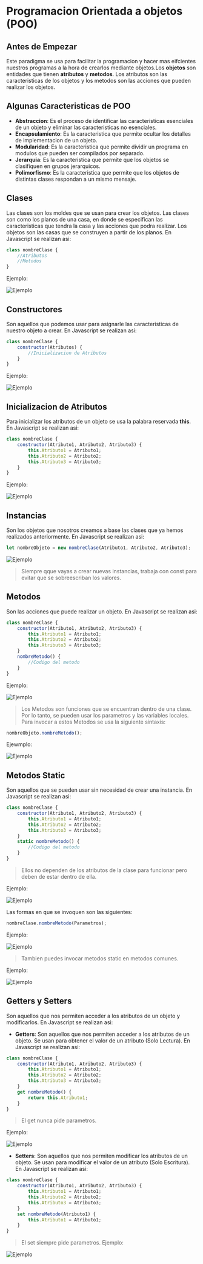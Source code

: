 # Programacion Orientada a objetos (POO)

## Antes de Empezar
Este paradigma se usa para facilitar la programacion y hacer mas eifcientes nuestros programas a la hora de crearlos mediante objetos.Los  **objetos** son entidades que tienen **atributos** y **metodos**. Los atributos son las caracteristicas de los objetos y los metodos son las acciones que pueden realizar los objetos.

## Algunas Caracteristicas de POO
- **Abstraccion**: Es el proceso de identificar las caracteristicas esenciales de un objeto y eliminar las caracteristicas no esenciales.
- **Encapsulamiento**: Es la caracteristica que permite ocultar los detalles de implementacion de un objeto.
- **Modularidad**: Es la caracteristica que permite dividir un programa en modulos que pueden ser compilados por separado.
- **Jerarquia**: Es la caracteristica que permite que los objetos se clasifiquen en grupos jerarquicos.
- **Polimorfismo**: Es la caracteristica que permite que los objetos de distintas clases respondan a un mismo mensaje.

## Clases 
Las clases son los moldes que se usan para crear los objetos. Las clases son como los planos de una casa, en donde se especifican las caracteristicas que tendra la casa y las acciones que podra realizar. Los objetos son las casas que se construyen a partir de los planos. En Javascript se realizan asi:
```js
class nombreClase {
    //Atributos
    //Metodos
}
```

Ejemplo:

![Ejemplo](/Assets/img/clase.png)

## Constructores
Son aquellos que podemos usar para asignarle las caracteristicas de nuestro objeto a crear. En Javascript se realizan asi:

```js
class nombreClase {
    constructor(Atributos) {
        //Inicializacion de Atributos
    }
}
```

Ejemplo:

![Ejemplo](/Assets/img/constructor.png)


## Inicializacion de Atributos
Para inicializar los atributos de un objeto se usa la palabra reservada **this**. En Javascript se realizan asi:

```js
class nombreClase {
    constructor(Atributo1, Atributo2, Atributo3) {
        this.Atributo1 = Atributo1;
        this.Atributo2 = Atributo2;
        this.Atributo3 = Atributo3;
    }
}
```

Ejemplo:

![Ejemplo](/Assets/img/atributos.png)

## Instancias
Son los objetos que nosotros creamos a base las clases que ya hemos realizados anteriormente. En Javascript se realizan asi:

```js
let nombreObjeto = new nombreClase(Atributo1, Atributo2, Atributo3);
```

![Ejemplo](/Assets/img/instancia.png)

> Siempre qque vayas a crear nuevas instancias, trabaja con const para evitar que se sobreescriban los valores.

## Metodos
Son las acciones que puede realizar un objeto. En Javascript se realizan asi:

```js
class nombreClase {
    constructor(Atributo1, Atributo2, Atributo3) {
        this.Atributo1 = Atributo1;
        this.Atributo2 = Atributo2;
        this.Atributo3 = Atributo3;
    }
    nombreMetodo() {
        //Codigo del metodo
    }
}
```

Ejemplo:

![Ejemplo](/Assets/img/metodos.png)

> Los Metodos son funciones que se encuentran dentro de una clase. Por lo tanto, se pueden usar los parametros y las variables locales. Para invocar a estos Metodos se usa la siguiente sintaxis: 

```js
nombreObjeto.nombreMetodo();
```

Ejewmplo:

![Ejemplo](/Assets/img/invocacion.png)

## Metodos Static
Son aquellos que se pueden usar sin necesidad de crear una instancia. En Javascript se realizan asi:

```js
class nombreClase {
    constructor(Atributo1, Atributo2, Atributo3) {
        this.Atributo1 = Atributo1;
        this.Atributo2 = Atributo2;
        this.Atributo3 = Atributo3;
    }
    static nombreMetodo() {
        //Codigo del metodo
    }
}
```
> Ellos no dependen de los atributos de la clase para funcionar pero deben de estar dentro de ella.

Ejemplo:

![Ejemplo](/Assets/img/static.png)

Las formas en que se invoquen son las siguientes:
```js
nombreClase.nombreMetodo(Parametros);
```

Ejemplo:

![Ejemplo](/Assets/img/invocar-static.png)

> Tambien puedes invocar metodos static  en metodos comunes.

Ejemplo:

![Ejemplo](/Assets/img/metodos_conjunto.png)

## Getters y Setters
Son aquellos que nos permiten acceder a los atributos de un objeto y modificarlos. En Javascript se realizan asi:

- **Getters**: Son aquellos que nos permiten acceder a los atributos de un objeto. Se usan para obtener el valor de un atributo (Solo Lectura). En Javascript se realizan asi:

```js
class nombreClase {
    constructor(Atributo1, Atributo2, Atributo3) {
        this.Atributo1 = Atributo1;
        this.Atributo2 = Atributo2;
        this.Atributo3 = Atributo3;
    }
    get nombreMetodo() {
        return this.Atributo1;
    }
}
```
> El get nunca pide parametros.

Ejemplo:

![Ejemplo](/Assets/img/get.png)

- **Setters**: Son aquellos que nos permiten modificar los atributos de un objeto. Se usan para modificar el valor de un atributo (Solo Escritura). En Javascript se realizan asi:

```js
class nombreClase {
    constructor(Atributo1, Atributo2, Atributo3) {
        this.Atributo1 = Atributo1;
        this.Atributo2 = Atributo2;
        this.Atributo3 = Atributo3;
    }
    set nombreMetodo(Atributo1) {
        this.Atributo1 = Atributo1;
    }
}
```
> El set siempre pide parametros.
Ejemplo:

![Ejemplo](/Assets/img/set.png)